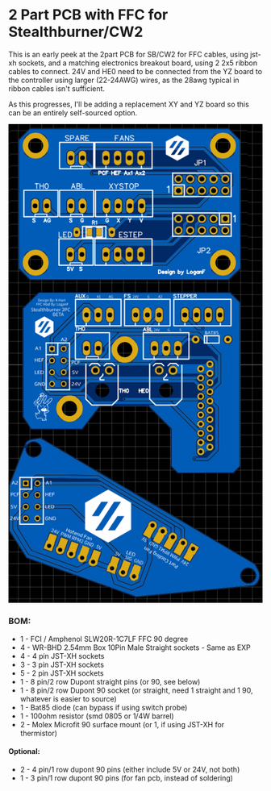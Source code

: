 # 2 Part PCB with FFC for Stealthburner/CW2

This is an early peek at the 2part PCB for SB/CW2 for FFC cables, using jst-xh sockets, and a matching electronics breakout board, using 2 2x5 ribbon cables to connect.
24V and HE0 need to be connected from the YZ board to the controller using larger (22-24AWG) wires, as the 28awg typical in ribbon cables isn't sufficient. 

As this progresses, I'll be adding a replacement XY and YZ board so this can be an entirely self-sourced option. 

![FFC PCBs](ffc-pcbs.png)

### BOM: 
* 1 - FCI / Amphenol SLW20R-1C7LF FFC 90 degree 
* 4 - WR-BHD 2.54mm Box 10Pin Male Straight sockets - Same as EXP
* 4 - 4 pin JST-XH sockets
* 3 - 3 pin JST-XH sockets
* 5 - 2 pin JST-XH sockets
* 1 - 8 pin/2 row Dupont straight pins (or 90, see below)
* 1 - 8 pin/2 row Dupont 90 socket (or straight, need 1 straight and 1 90, whatever is easier to source)
* 1 - Bat85 diode (can bypass if using switch probe)
* 1 - 100ohm resistor (smd 0805 or 1/4W barrel)
* 2 - Molex Microfit 90 surface mount (or 1, if using JST-XH for thermistor)

#### Optional:
* 2 - 4 pin/1 row dupont 90 pins (either include 5V or 24V, not both)
* 1 - 3 pin/1 row dupont 90 pins (for fan pcb, instead of soldering)



